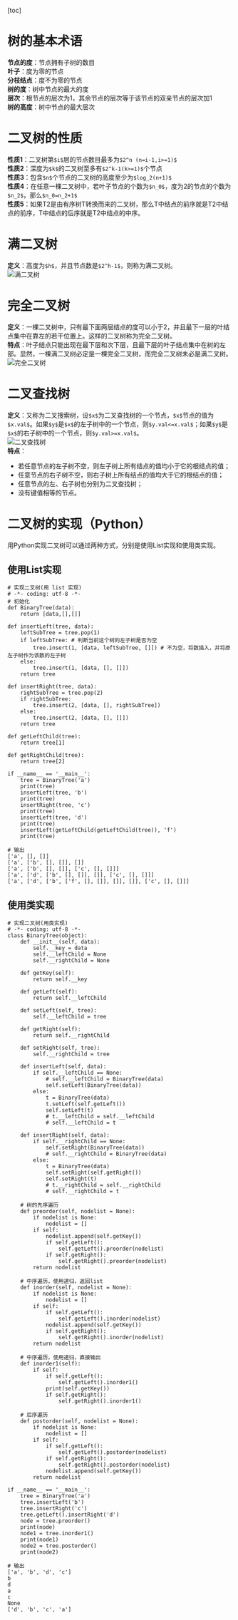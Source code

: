 [toc]

# 树的基本术语
**节点的度**：节点拥有子树的数目   
**叶子**：度为零的节点   
**分枝结点**：度不为零的节点   
**树的度**：树中节点的最大的度   
**层次**：根节点的层次为1，其余节点的层次等于该节点的双亲节点的层次加1   
**树的高度**：树中节点的最大层次   
# 二叉树的性质
**性质1**：二叉树第`$i$`层的节点数目最多为`$2^n (n=i-1,i>=1)$`   
**性质2**：深度为`$k$`的二叉树至多有`$2^k-1(k>=1)$`个节点   
**性质3**：包含`$n$`个节点的二叉树的高度至少为`$log_2(n+1)$`   
**性质4**：在任意一棵二叉树中，若叶子节点的个数为`$n_0$`，度为2的节点的个数为`$n_2$`，那么`$n_0=n_2+1$`    
**性质5**：如果T2是由有序树T转换而来的二叉树，那么T中结点的前序就是T2中结点的前序，T中结点的后序就是T2中结点的中序。
# 满二叉树 
**定义**：高度为`$h$`，并且节点数是`$2^h-1$`，则称为满二叉树。   
![满二叉树](https://raw.githubusercontent.com/Andr-Robot/iMarkdownPhotos/master/Res/full.png)   
# 完全二叉树
**定义**：一棵二叉树中，只有最下面两层结点的度可以小于2，并且最下一层的叶结点集中在靠左的若干位置上。这样的二叉树称为完全二叉树。   
**特点**：叶子结点只能出现在最下层和次下层，且最下层的叶子结点集中在树的左部。显然，一棵满二叉树必定是一棵完全二叉树，而完全二叉树未必是满二叉树。   
![完全二叉树](https://raw.githubusercontent.com/Andr-Robot/iMarkdownPhotos/master/Res/complete.png)   
# 二叉查找树
**定义**：又称为二叉搜索树，设`$x$`为二叉查找树的一个节点，`$x$`节点的值为`$x.val$`。如果`$y$`是`$x$`的左子树中的一个节点，则`$y.val<=x.val$`；如果`$y$`是`$x$`的右子树中的一个节点，则`$y.val>=x.val$`。   
![二叉查找树](https://raw.githubusercontent.com/Andr-Robot/iMarkdownPhotos/master/Res/search.png)   
**特点**：   
- 若任意节点的左子树不空，则左子树上所有结点的值均小于它的根结点的值；
- 任意节点的右子树不空，则右子树上所有结点的值均大于它的根结点的值；
- 任意节点的左、右子树也分别为二叉查找树；
- 没有键值相等的节点。   

# 二叉树的实现（Python）
用Python实现二叉树可以通过两种方式，分别是使用List实现和使用类实现。   
## 使用List实现   

```
# 实现二叉树(用 list 实现)
# -*- coding: utf-8 -*-
# 初始化
def BinaryTree(data):
    return [data,[],[]]

def insertLeft(tree, data):
    leftSubTree = tree.pop(1)
    if leftSubTree: # 判断当前这个树的左子树是否为空
        tree.insert(1, [data, leftSubTree, []]) # 不为空，将数插入，并将原左子树作为该数的左子树
    else:
        tree.insert(1, [data, [], []])
    return tree

def insertRight(tree, data):
    rightSubTree = tree.pop(2)
    if rightSubTree:
        tree.insert(2, [data, [], rightSubTree])
    else:
        tree.insert(2, [data, [], []])
    return tree

def getLeftChild(tree):
    return tree[1]

def getRightChild(tree):
    return tree[2]

if __name__ == '__main__':
    tree = BinaryTree('a')
    print(tree)
    insertLeft(tree, 'b')
    print(tree)
    insertRight(tree, 'c')
    print(tree)
    insertLeft(tree, 'd')
    print(tree)
    insertLeft(getLeftChild(getLeftChild(tree)), 'f')
    print(tree)

# 输出
['a', [], []]
['a', ['b', [], []], []]
['a', ['b', [], []], ['c', [], []]]
['a', ['d', ['b', [], []], []], ['c', [], []]]
['a', ['d', ['b', ['f', [], []], []], []], ['c', [], []]]
```   
## 使用类实现   

```
# 实现二叉树(用类实现)
# -*- coding: utf-8 -*-
class BinaryTree(object):
    def __init__(self, data):
        self.__key = data
        self.__leftChild = None
        self.__rightChild = None

    def getKey(self):
        return self.__key

    def getLeft(self):
        return self.__leftChild

    def setLeft(self, tree):
        self.__leftChild = tree

    def getRight(self):
        return self.__rightChild

    def setRight(self, tree):
        self.__rightChild = tree

    def insertLeft(self, data):
        if self.__leftChild == None:
            # self.__leftChild = BinaryTree(data)
            self.setLeft(BinaryTree(data))
        else:
            t = BinaryTree(data)
            t.setLeft(self.getLeft())
            self.setLeft(t)
            # t.__leftChild = self.__leftChild
            # self.__leftChild = t

    def insertRight(self, data):
        if self.__rightChild == None:
            self.setRight(BinaryTree(data))
            # self.__rightChild = BinaryTree(data)
        else:
            t = BinaryTree(data)
            self.setRight(self.getRight())
            self.setRight(t)
            # t.__rightChild = self.__rightChild
            # self.__rightChild = t

    # 树的先序遍历
    def preorder(self, nodelist = None):
        if nodelist is None:
            nodelist = []
        if self:
            nodelist.append(self.getKey())
            if self.getLeft():
                self.getLeft().preorder(nodelist)
            if self.getRight():
                self.getRight().preorder(nodelist)
        return nodelist

    # 中序遍历，使用递归，返回list
    def inorder(self, nodelist = None):
        if nodelist is None:
            nodelist = []
        if self:
            if self.getLeft():
                self.getLeft().inorder(nodelist)
            nodelist.append(self.getKey())
            if self.getRight():
                self.getRight().inorder(nodelist)
        return nodelist

    # 中序遍历，使用递归，直接输出
    def inorder1(self):
        if self:
            if self.getLeft():
                self.getLeft().inorder1()
            print(self.getKey())
            if self.getRight():
                self.getRight().inorder1()

    # 后序遍历
    def postorder(self, nodelist = None):
        if nodelist is None:
            nodelist = []
        if self:
            if self.getLeft():
                self.getLeft().postorder(nodelist)
            if self.getRight():
                self.getRight().postorder(nodelist)
            nodelist.append(self.getKey())
        return nodelist

if __name__ == '__main__':
    tree = BinaryTree('a')
    tree.insertLeft('b')
    tree.insertRight('c')
    tree.getLeft().insertRight('d')
    node = tree.preorder()
    print(node)
    node1 = tree.inorder1()
    print(node1)
    node2 = tree.postorder()
    print(node2) 
    
# 输出
['a', 'b', 'd', 'c']
b
d
a
c
None
['d', 'b', 'c', 'a']
```   


